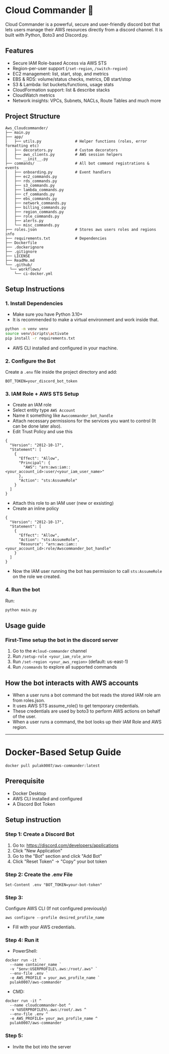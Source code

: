 # Cloud Commander 🤖

Cloud Commander is a powerful, secure and user-friendly discord bot that lets users manage their AWS resources directly from a discord channel. It is built with Python, Boto3 and Discord.py.

## Features

- Secure IAM Role-based Access via AWS STS
- Region-per-user support (`/set-region`, `/switch-region`)
- EC2 management: list, start, stop, and metrics
- EBS & RDS: volume/status checks, metrics, DB start/stop
- S3 & Lambda: list buckets/functions, usage stats
- CloudFormation support: list & describe stacks
- CloudWatch metrics
- Network insights: VPCs, Subnets, NACLs, Route Tables and much more

## Project Structure

```
Aws_Cloudcommander/
├── main.py                    
├── app/
│   ├── utils.py               # Helper functions (roles, error formatting etc)
│   ├── decorators.py          # Custom decorators
│   ├── aws_clients.py         # AWS session helpers
│   └── __init__.py
├── commands/                  # All bot command registrations & events
│   ├── onboarding.py          # Event handlers
│   ├── ec2_commands.py
│   ├── rds_commands.py
│   ├── s3_commands.py
│   ├── lambda_commands.py
│   ├── cf_commands.py
│   ├── ebs_commands.py
│   ├── network_commands.py
│   ├── billing_commands.py
│   ├── region_commands.py
│   ├── role_commands.py
│   ├── alerts.py
│   └── misc_commands.py
├── roles.json                 # Stores aws users roles and regions info
├── requirements.txt           # Dependencies
├── Dockerfile
├── .dockerignore
├── .gitignore
├── LICENSE
├── ReadMe.md
└── .github/
  └── workflows/
    └── ci-docker.yml
```

## Setup Instructions

### 1. Install Dependencies

- Make sure you have Python 3.10+
- It is recommended to make a virtual environment and work inside that.
```bash
python -m venv venv
source venv\Scripts\activate
pip install -r requirements.txt
```
- AWS CLI installed and configured in your machine.

### 2. Configure the Bot

Create a `.env` file inside the project directory and add:

```env
BOT_TOKEN=your_discord_bot_token
```

### 3. IAM Role + AWS STS Setup

- Create an IAM role
- Select entity type `AWS Account`
- Name it something like `Awscommander_bot_handle`
- Attach necessary permissions for the services you want to control (It can be done later also).
- Edit Trust Policy and use this
```
{
  "Version": "2012-10-17",
  "Statement": [
    {
      "Effect": "Allow",
      "Principal": {
        "AWS": "arn:aws:iam::<your_account_id>:user/<your_iam_user_name>"
      },
      "Action": "sts:AssumeRole"
    }
  ]
}
```
- Attach this role to an IAM user (new or exsisting)
- Create an inline policy
```
{
  "Version": "2012-10-17",
  "Statement": [
    {
      "Effect": "Allow",
      "Action": "sts:AssumeRole",
      "Resource": "arn:aws:iam::<your_account_id>:role/Awscommander_bot_handle"
    }
  ]
}
```
- Now the IAM user running the bot has permission to call `sts:AssumeRole` on the role we created.


### 4. Run the bot

Run:

```bash
python main.py
```

## Usage guide

### First-Time setup the bot in the discord server

1. Go to the `#cloud-commander` channel
2. Run `/setup-role <your_iam_role_arn>`
3. Run `/set-region <your_aws_region>` (default: us-east-1)
4. Run `/commands` to explore all supported commands

## How the bot interacts with AWS accounts
- When a user runs a bot command the bot reads the stored IAM role arn from roles.json.
- It uses AWS STS assume_role() to get temporary credentials.
- These credentials are used by boto3 to perform AWS actions on behalf of the user.
- When a user runs a command, the bot looks up their IAM Role and AWS region.

--------------------------------------------------------------------------------------------------------------------------------

# Docker-Based Setup Guide 
```docker pull pulak0007/aws-commander:latest```
## Prerequisite

-	Docker Desktop
- AWS CLI installed and configured
-	A Discord Bot Token 

## Setup instruction
### Step 1: Create a Discord Bot

1. Go to: https://discord.com/developers/applications
2. Click "New Application"
3. Go to the "Bot" section and click "Add Bot"
4. Click "Reset Token" → "Copy" your bot token

### Step 2: Create the .env File

``Set-Content .env "BOT_TOKEN=your-bot-token"``

### Step 3: 
Configure AWS CLI (If not configured previously)

`aws configure --profile desired_profile_name`
- Fill with your AWS credentials.

### Step 4: Run it
- PowerShell:
```
docker run -it `
  --name container_name `
  -v "$env:USERPROFILE\.aws:/root/.aws" `
  --env-file .env `
  -e AWS_PROFILE = your_aws_profile_name `
  pulak0007/aws-commander
```

- CMD:
```
docker run -it ^
  --name cloudcommander-bot ^
  -v %USERPROFILE%\.aws:/root/.aws ^
  --env-file .env ^
  -e AWS_PROFILE= your_aws_profile_name ^
  pulak0007/aws-commander
```

### Step 5:
- Invite the bot into the server
